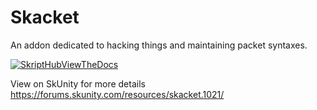 # Skacket

An addon dedicated to hacking things and maintaining packet syntaxes.

[![SkriptHubViewTheDocs](http://skripthub.net/static/addon/ViewTheDocsButton.png)](http://skripthub.net/docs/?addon=Skacket)

View on SkUnity for more details
https://forums.skunity.com/resources/skacket.1021/
